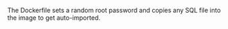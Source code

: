 The Dockerfile sets a random root password and copies any SQL file into the image to get auto-imported.
